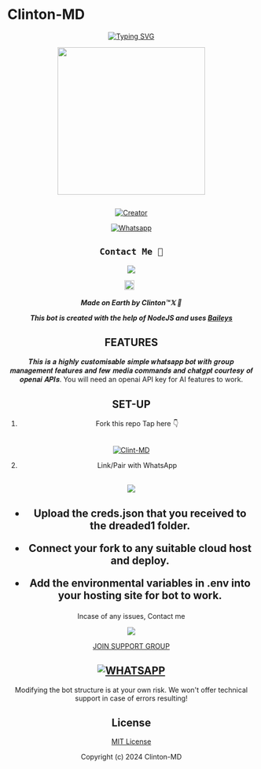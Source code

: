 # Clinton-MD
<div align="center">
<a href="https://git.io/typing-svg"><img src="https://readme-typing-svg.demolab.com?font=Black+Ops+One&size=50&pause=1000&color=1BAFBAFF&center=true&width=910&height=100&lines=LONG LIVE+👑Clinton-MD👑;MULTI+DEVICE+WHATSAPP+BOT;CREATED+BY+Clinton;PUBLIC+RELESED; ...;Clinton-𝙼𝙳." alt="Typing SVG" /></a>
  </p>
  
<p align="center">
<img src="https://i.imgur.com/uSOiZ9Z.jpg" width="300" height="300"/>
</p>
<p align="center">
  <a href="#"><img src="http://readme-typing-svg.herokuapp.com?color=d1fa02&center=true&vCenter=true&multiline=false&lines=Clintom -MD+WHATSAPP+BOT" alt="">
</p>
<p align="center">
<a href="#"><img title="Creator" src="https://img.shields.io/badge/Creator-Clinton™𝕏-blue.svg?style=for-the-badge&logo=github"></a>
</p>
<p align="center">
<a href="'https://wa.me/254735342808ʜᴇʟʟᴏ+𝐈𝐭𝐬_𝐒𝐢𝐫𝐦™𝕏 +uko+na+update+yoyote+ya+Clinton+Bot+Mkuu+🥲'"><img title="Whatsapp" src="'https://wa.me/254735342808ʜᴇʟʟᴏ+Clinton +uko+na+update+ya+Clinton+Bot+Mkuu+🥲'?color=green&style=flat-square"></a>
  
## ```Contact Me 💌``` 

<p align="center">

<a href="https://api.whatsapp.com/send?phone=254735342808&text=𝘩𝘦𝘭𝘭𝘰 Clinton 🥰"><img src="https://img.shields.io/badge/Contact Clinton-25D366?style=for-the-badge&logo=whatsapp&logoColor=white" />

 

</a>
<a href="https://github.com/owlai01/CROWN-MD/graphs/commit-activity"><img height="20" src="https://img.shields.io/badge/Maintained-No-red.svg"></a>&nbsp;&nbsp;
</p>


***Made on Earth by Clinton™𝕏 🦄***


***This bot is created with the help of NodeJS and uses [Baileys](https://github.com/adiwajshing/Baileys)***

## FEATURES

𝑻𝒉𝒊𝒔 𝒊𝒔 𝒂 𝒉𝒊𝒈𝒉𝒍𝒚 𝒄𝒖𝒔𝒕𝒐𝒎𝒊𝒔𝒂𝒃𝒍𝒆 𝒔𝒊𝒎𝒑𝒍𝒆 𝒘𝒉𝒂𝒕𝒔𝒂𝒑𝒑 𝒃𝒐𝒕 𝒘𝒊𝒕𝒉 𝒈𝒓𝒐𝒖𝒑 𝒎𝒂𝒏𝒂𝒈𝒆𝒎𝒆𝒏𝒕 𝒇𝒆𝒂𝒕𝒖𝒓𝒆𝒔 𝒂𝒏𝒅 𝒇𝒆𝒘 𝒎𝒆𝒅𝒊𝒂 𝒄𝒐𝒎𝒎𝒂𝒏𝒅𝒔 𝒂𝒏𝒅 𝒄𝒉𝒂𝒕𝒈𝒑𝒕 𝒄𝒐𝒖𝒓𝒕𝒆𝒔𝒚 𝒐𝒇 𝒐𝒑𝒆𝒏𝒂𝒊 𝑨𝑷𝑰𝒔.
You will need an openai API key for AI features to work.

## SET-UP
 


1. Fork this repo
   Tap here 👇
  <br>
<a href="https://github.com/xhclintohn/Clinton-MD/fork"><img title="Clint-MD" src="https://img.shields.io/badge/FORK Clinton-MD-h?color=black&style=for-the-badge&logo=stackshare"></a>




2. Link/Pair with WhatsApp


 <br>
<a 
href="https://replit.com/"><img src="https://repl.it/badge/github/quiec/whatsasena" />
</a>
</h2>




    
<h2 align="center">   



    
<h2 align="center">   





- Upload the creds.json that you received to the dreaded1 folder.

- Connect your fork to any suitable cloud host and deploy.

- Add the environmental variables in .env into your hosting site for bot to work.
</h2>
 
     

    
 



Incase of any issues, Contact me

<p align="center">

<a href="https://api.whatsapp.com/send?phone=254735342808&text=𝘩𝘦𝘭𝘭𝘰 Clinton 🥰"><img src="https://img.shields.io/badge/Contact Clinton-25D366?style=for-the-badge&logo=whatsapp&logoColor=white" />

JOIN SUPPORT GROUP 

[![WHATSAPP](https://img.shields.io/badge/Groups%20Panel-25D366?style=for-the-badge&logo=whatsapp&logoColor=white)](https://chat.whatsapp.com/LQL2RFbHsdj6ExfmVxrTUD) 
---------



Modifying the bot structure is at your own risk. We won't offer technical support in case of errors resulting!


## License

[MIT License](https://https://github.com/xhclintohn/Clinton-MD/blob/main/LICENSE)

Copyright (c) 2024 Clinton-MD

